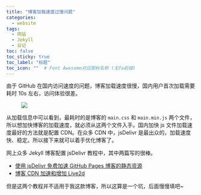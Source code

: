 ```yaml
---
title: "博客加载速度过慢问题"
categories:
  - website
tags:
  - 网站
  - Jekyll
  - 日记
toc: false
toc_sticky: true
toc_label: "标题"
toc_icon: ""  # Font Awesome对应图标名称 (无fa前缀)	
---
```

由于 GitHub 在国内访问速度的问题，博客加载速度很慢，国内用户首次加载需要耗时 10s 左右，访问体验很差。

<figure> <a href="https://cdn.jsdelivr.net/gh/sunete/imghost/img20200513102350.png"><img src="https://cdn.jsdelivr.net/gh/sunete/imghost/img20200513102350.png"></a> </figure>

从加载信息中可以看到，最耗时的是博客的 `main.css` 和 `main.min.js` 两个文件，所以想加快博客的加载速度，就必须从这两个文件入手。国内加快 js 文件加载速度最好的方法就是配置 CDN。在众多 CDN 中，jsDelivr 是最出众的，加载速度快、稳定。所以接下来就可以着手优化博客了。

网上众多 Jekyll 博客配置 jsDelivr 教程中，其中两篇写的很棒。

- [使用 jsDelivr 免费加速 GitHub Pages 博客的静态资源][1]
- [博客 CDN 加速和增加 Live2d][2]

但是这两个教程并不适用于我这款博客，所以这算是一个坑，后面慢慢填吧~


[1]: https://juejin.im/post/5ead23035188256d9e56f787
[2]: https://galensgan.github.io/2019/11/23/%E5%8D%9A%E5%AE%A2CDN%E5%8A%A0%E9%80%9F%E5%92%8C%E5%A2%9E%E5%8A%A0Live2d/
